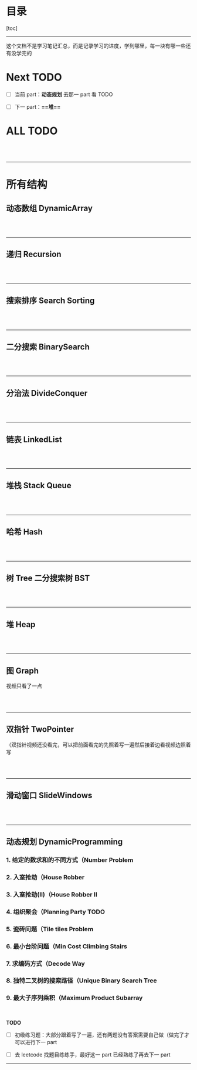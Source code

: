 # 目录

[toc]

---

这个文档不是学习笔记汇总，而是记录学习的进度，学到哪里，每一块有哪一些还有没学完的



# **Next TODO**

- [ ] 当前 part：**动态规划** 去那一 part 看 TODO
- [ ] 下一 part：**==堆==**



# ALL TODO






<br>
<br>

---


# 所有结构


## 动态数组 DynamicArray









<br>
<br>

---

## 递归 Recursion









<br>
<br>

---

## 搜索排序 Search Sorting














<br>
<br>


---

## 二分搜索 BinarySearch














<br>
<br>

---

## 分治法 DivideConquer


















<br>
<br>

---

## 链表 LinkedList



















<br>
<br>

---

## 堆栈 Stack Queue



















<br>
<br>

---

## 哈希 Hash



















<br>
<br>

---

## 树 Tree 二分搜索树 BST



















<br>
<br>

---

## 堆 Heap



















<br>
<br>

---

## 图 Graph

视频只看了一点

















<br>
<br>

---

## 双指针 TwoPointer


（双指针视频还没看完，可以把前面看完的先照着写一遍然后接着边看视频边照着写
















<br>
<br>

---

## 滑动窗口 SlideWindows



















<br>
<br>

---

## **动态规划 DynamicProgramming**

### 1. 给定的数求和的不同方式（Number Problem
### 2. 入室抢劫（House Robber
### 3. 入室抢劫(II)（House Robber II
### 4. 组织聚会（Planning Party **TODO**
### 5. 瓷砖问题（Tile tiles Problem
### 6. 最小台阶问题（Min Cost Climbing Stairs
### 7. 求编码方式（Decode Way
### 8. 独特二叉树的搜索路径（Unique Binary Search Tree
### 9. 最大子序列乘积（Maximum Product Subarray

<br>

**TODO**

- [ ] 初级练习题：大部分跟着写了一遍，还有两题没有答案需要自己做（做完了才可以进行下一 part
- [ ] 去 leetcode 找题目练练手，最好这一 part 已经熟练了再去下一 part












---

<br>
<br>
